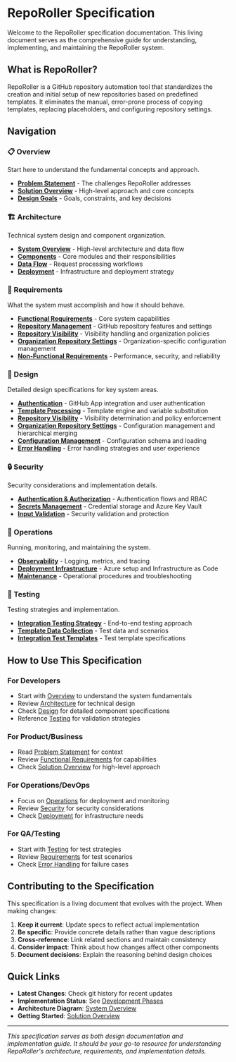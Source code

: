 # RepoRoller Specification

Welcome to the RepoRoller specification documentation. This living document serves as the comprehensive guide for understanding, implementing, and maintaining the RepoRoller system.

## What is RepoRoller?

RepoRoller is a GitHub repository automation tool that standardizes the creation and initial setup of new repositories based on predefined templates. It eliminates the manual, error-prone process of copying templates, replacing placeholders, and configuring repository settings.

## Navigation

### 📋 Overview

Start here to understand the fundamental concepts and approach.

- [**Problem Statement**](overview/problem-statement.md) - The challenges RepoRoller addresses
- [**Solution Overview**](overview/solution-overview.md) - High-level approach and core concepts
- [**Design Goals**](overview/design-goals.md) - Goals, constraints, and key decisions

### 🏗️ Architecture

Technical system design and component organization.

- [**System Overview**](architecture/system-overview.md) - High-level architecture and data flow
- [**Components**](architecture/components.md) - Core modules and their responsibilities
- [**Data Flow**](architecture/data-flow.md) - Request processing workflows
- [**Deployment**](architecture/deployment.md) - Infrastructure and deployment strategy

### 📝 Requirements

What the system must accomplish and how it should behave.

- [**Functional Requirements**](requirements/functional-requirements.md) - Core system capabilities
- [**Repository Management**](requirements/repository-management.md) - GitHub repository features and settings
- [**Repository Visibility**](requirements/repository-visibility.md) - Visibility handling and organization policies
- [**Organization Repository Settings**](requirements/organization-repository-settings.md) - Organization-specific configuration management
- [**Non-Functional Requirements**](requirements/non-functional-requirements.md) - Performance, security, and reliability

### 🎨 Design

Detailed design specifications for key system areas.

- [**Authentication**](design/authentication.md) - GitHub App integration and user authentication
- [**Template Processing**](design/template-processing.md) - Template engine and variable substitution
- [**Repository Visibility**](design/repository-visibility.md) - Visibility determination and policy enforcement
- [**Organization Repository Settings**](design/organization-repository-settings.md) - Configuration management and hierarchical merging
- [**Configuration Management**](design/configuration-management.md) - Configuration schema and loading
- [**Error Handling**](design/error-handling.md) - Error handling strategies and user experience

### 🔒 Security

Security considerations and implementation details.

- [**Authentication & Authorization**](security/authentication-authorization.md) - Authentication flows and RBAC
- [**Secrets Management**](security/secrets-management.md) - Credential storage and Azure Key Vault
- [**Input Validation**](security/input-validation.md) - Security validation and protection

### 🔧 Operations

Running, monitoring, and maintaining the system.

- [**Observability**](operations/observability.md) - Logging, metrics, and tracing
- [**Deployment Infrastructure**](operations/deployment-infrastructure.md) - Azure setup and Infrastructure as Code
- [**Maintenance**](operations/maintenance.md) - Operational procedures and troubleshooting

### 🧪 Testing

Testing strategies and implementation.

- [**Integration Testing Strategy**](testing/integration-testing-strategy.md) - End-to-end testing approach
- [**Template Data Collection**](testing/template-data-collection.md) - Test data and scenarios
- [**Integration Test Templates**](testing/integration-test-templates.md) - Test template specifications

## How to Use This Specification

### For Developers

- Start with [Overview](overview/) to understand the system fundamentals
- Review [Architecture](architecture/) for technical design
- Check [Design](design/) for detailed component specifications
- Reference [Testing](testing/) for validation strategies

### For Product/Business

- Read [Problem Statement](overview/problem-statement.md) for context
- Review [Functional Requirements](requirements/functional-requirements.md) for capabilities
- Check [Solution Overview](overview/solution-overview.md) for high-level approach

### For Operations/DevOps

- Focus on [Operations](operations/) for deployment and monitoring
- Review [Security](security/) for security considerations
- Check [Deployment](architecture/deployment.md) for infrastructure needs

### For QA/Testing

- Start with [Testing](testing/) for test strategies
- Review [Requirements](requirements/) for test scenarios
- Check [Error Handling](design/error-handling.md) for failure cases

## Contributing to the Specification

This specification is a living document that evolves with the project. When making changes:

1. **Keep it current**: Update specs to reflect actual implementation
2. **Be specific**: Provide concrete details rather than vague descriptions
3. **Cross-reference**: Link related sections and maintain consistency
4. **Consider impact**: Think about how changes affect other components
5. **Document decisions**: Explain the reasoning behind design choices

## Quick Links

- **Latest Changes**: Check git history for recent updates
- **Implementation Status**: See [Development Phases](implementation/development-phases.md)
- **Architecture Diagram**: [System Overview](architecture/system-overview.md)
- **Getting Started**: [Solution Overview](overview/solution-overview.md)

---

*This specification serves as both design documentation and implementation guide. It should be your go-to resource for understanding RepoRoller's architecture, requirements, and implementation details.*
